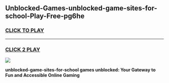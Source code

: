 
## Unblocked-Games-unblocked-game-sites-for-school-Play-Free-pg6he
<h3>
<a href="https://premium76.site?title=unblocked-game-sites-for-school&ref=22A">CLICK TO PLAY</a></h3>
<hr>

<h3>
<a href="https://premium76.site?title=unblocked-game-sites-for-school&ref=22A">CLICK 2 PLAY</a>
  
</h3>

<a href="https://premium76.site?title=unblocked-game-sites-for-school&ref=22A"><img src="https://clearcache.store/games.png"></a>


**unblocked-game-sites-for-school games unblocked: Your Gateway to Fun and Accessible Online Gaming**
